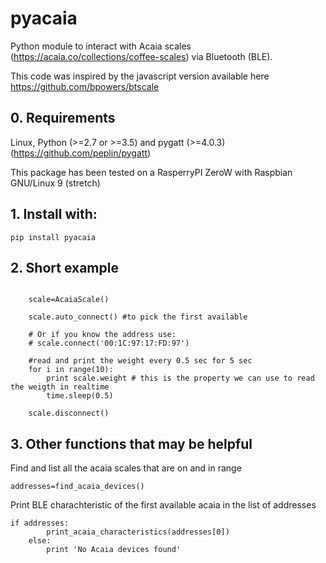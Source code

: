 # pyacaia

Python module to interact with Acaia scales (https://acaia.co/collections/coffee-scales) via Bluetooth (BLE). 

This code was inspired by the javascript version available here https://github.com/bpowers/btscale

## 0. Requirements
Linux, Python (>=2.7 or >=3.5) and pygatt (>=4.0.3) (https://github.com/peplin/pygatt)

This package has been tested on a RasperryPI ZeroW with Raspbian GNU/Linux 9 (stretch)

## 1. Install with:

`pip install pyacaia`

## 2. Short example
```

    scale=AcaiaScale()
    
    scale.auto_connect() #to pick the first available
    
    # Or if you know the address use:
    # scale.connect('00:1C:97:17:FD:97')
    
    #read and print the weight every 0.5 sec for 5 sec 
    for i in range(10):
        print scale.weight # this is the property we can use to read the weigth in realtime
        time.sleep(0.5)

    scale.disconnect()

```    
   
## 3. Other functions that may be helpful
Find and list all the acaia scales that are on and in range

`addresses=find_acaia_devices()`

Print BLE charachteristic of the first available acaia in the list of addresses

```
if addresses:
        print_acaia_characteristics(addresses[0])
    else:
        print 'No Acaia devices found'
```

